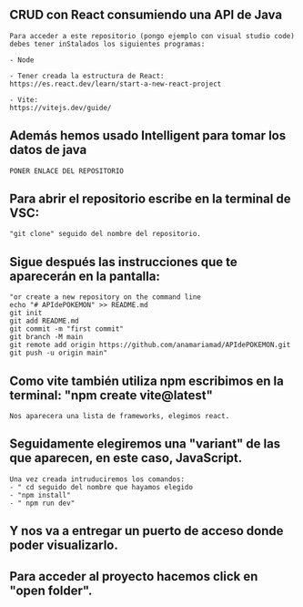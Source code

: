 ## CRUD con React consumiendo una API de Java
```
Para acceder a este repositorio (pongo ejemplo con visual studio code) debes tener inStalados los siguientes programas: 

- Node

- Tener creada la estructura de React:
https://es.react.dev/learn/start-a-new-react-project

- Vite:
https://vitejs.dev/guide/
```
## Además hemos usado Intelligent para tomar los datos de java
```
PONER ENLACE DEL REPOSITORIO
```


## Para abrir el repositorio escribe en la terminal de VSC:
```
"git clone" seguido del nombre del repositorio.
```

## Sigue después las instrucciones que te aparecerán en la pantalla:
```
"or create a new repository on the command line
echo "# APIdePOKEMON" >> README.md
git init
git add README.md
git commit -m "first commit"
git branch -M main
git remote add origin https://github.com/anamariamad/APIdePOKEMON.git
git push -u origin main"
```

## Como vite también utiliza npm escribimos en la terminal: "npm create vite@latest"

```
Nos aparecera una lista de frameworks, elegimos react.
```

## Seguidamente elegiremos una "variant" de las que aparecen, en este caso, JavaScript.

```
Una vez creada intruduciremos los comandos:
- " cd seguido del nombre que hayamos elegido
- "npm install"
- " npm run dev"
```

## Y nos va a entregar un puerto de acceso donde poder visualizarlo.

## Para acceder al proyecto hacemos click en "open folder".




